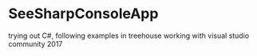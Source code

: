 # SeeSharpConsoleApp

trying out C#, following examples in treehouse
working with visual studio community 2017
